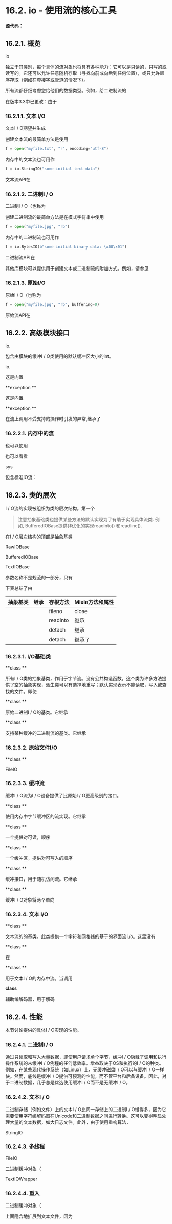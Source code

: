 # 16.2. io - 使用流的核心工具

**源代码：**

## 16.2.1. 概览

io

独立于其类别，每个具体的流对象也将具有各种能力：它可以是只读的，只写的或读写的。它还可以允许任意随机存取（寻找向前或向后到任何位置），或只允许顺序存取（例如在套接字或管道的情况下）。

所有流都仔细考虑您给他们的数据类型。例如，给二进制流的

在版本3.3中已更改：由于

### 16.2.1.1. 文本 I/O

文本I / O期望并生成

创建文本流的最简单方法是使用

```python
f = open("myfile.txt", "r", encoding="utf-8")
```

内存中的文本流也可用作

```python
f = io.StringIO("some initial text data")
```

文本流API在

### 16.2.1.2. 二进制I / O

二进制I / O（也称为

创建二进制流的最简单方法是在模式字符串中使用

```python
f = open("myfile.jpg", "rb")
```

内存中的二进制流也可用作

```python
f = io.BytesIO(b"some initial binary data: \x00\x01")
```

二进制流API在

其他库模块可以提供用于创建文本或二进制流的附加方式。例如，请参见

### 16.2.1.3. 原始I/O

原始I / O（也称为

```python
f = open("myfile.jpg", "rb", buffering=0)
```

原始流API在

## 16.2.2. 高级模块接口

io.

包含由模块的缓冲I / O类使用的默认缓冲区大小的int。

io.

这是内置

**exception **

这是内置

**exception **

在流上调用不受支持的操作时引发的异常,继承了

### 16.2.2.1. 内存中的流

也可以使用

也可以看看

sys

包含标准IO流：

## 16.2.3. 类的层次

I / O流的实现被组织为类的层次结构。第一个

> 注意抽象基础类也提供某些方法的默认实现为了有助于实现具体流类. 例如, BufferedIOBase提供非优化的实现readinto() 和readline().


在I / O层次结构的顶部是抽象基类

RawIOBase

BufferedIOBase

TextIOBase

参数名称不是规范的一部分，只有

下表总结了由

| 抽象基类 | 继承 | 存根方法 | Mixin方法和属性 | 
| -- | -- | -- | -- |
|   |   | fileno | close | 
|   |   | readinto | 继承 | 
|   |   | detach | 继承 | 
|   |   | detach | 继承了 | 


### 16.2.3.1. I/O基础类

**class **

所有I / O类的抽象基类，作用于字节流。没有公共构造函数。这个类为许多方法提供了空的抽象实现，派生类可以有选择地重写；默认实现表示不能读取，写入或查找的文件。即使

**class **

原始二进制I / O的基类。它继承

**class **

支持某种缓冲的二进制流的基类。它继承

### 16.2.3.2. 原始文件I/O

**class **

FileIO

### 16.2.3.3. 缓冲流

缓冲I / O流为I / O设备提供了比原始I / O更高级别的接口。

**class **

使用内存中字节缓冲区的流实现。它继承

**class **

一个提供对可读，顺序

**class **

一个缓冲区，提供对可写入的顺序

**class **

缓冲接口，用于随机访问流。它继承

**class **

缓冲I / O对象将两个单向

### 16.2.3.4. 文本 I/O

**class **

文本流的的基类。此类提供一个字符和网格线的基于的界面流 i/o。这里没有 

**class **

在 

**class **

用于文本I / O的内存中流。当调用

**class**

辅助编解码器，用于解码

## 16.2.4. 性能

本节讨论提供的具体I / O实现的性能。

### 16.2.4.1. 二进制I / O

通过只读取和写入大量数据，即使用户请求单个字节，缓冲I / O隐藏了调用和执行操作系统的未缓冲I / O例程的任何低效率。增益取决于OS和执行的I / O的种类。例如，在某些现代操作系统（如Linux）上，无缓冲磁盘I / O可以与缓冲I / O一样快。然而，底线是缓冲I / O提供可预测的性能，而不管平台和后备设备。因此，对于二进制数据，几乎总是优选使用缓冲I / O而不是无缓冲I / O。

### 16.2.4.2. 文本I / O

二进制存储（例如文件）上的文本I / O比同一存储上的二进制I / O慢得多，因为它需要使用字符编解码器在Unicode和二进制数据之间进行转换。这可以变得明显处理大量的文本数据，如大日志文件。此外，由于使用重构算法，

StringIO

### 16.2.4.3. 多线程

FileIO

二进制缓冲对象（

TextIOWrapper

### 16.2.4.4. 重入

二进制缓冲对象（

上面隐含地扩展到文本文件，因为